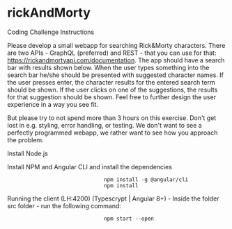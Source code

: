 # rickAndMorty
Coding Challenge Instructions

Please develop a small webapp for searching Rick&Morty characters. There are two APIs - GraphQL (preferred) and REST - that you can use for that: https://rickandmortyapi.com/documentation.
The app should have a search bar with results shown below. When the user types something into the search bar he/she should be presented with suggested character names.
If the user presses enter, the character results for the entered search term should be shown. If the user clicks on one of the suggestions, the results for that suggestion should be shown.
Feel free to further design the user experience in a way you see fit.

But please try to not spend more than 3 hours on this exercise. Don't get lost in e.g. styling, error handling, or testing.
We don't want to see a perfectly programmed webapp, we rather want to see how you approach the problem.

Install Node.js

Install NPM and Angular CLI and install the dependencies

                                   npm install -g @angular/cli
                                   npm install
                                   
Running the client (LH:4200) (Typescrypt | Angular 8+) - Inside the folder src folder - run the following command:

                                   npm start --open
